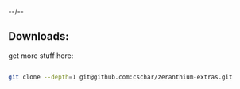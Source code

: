 
--/--

## Downloads:
get more stuff here:


```bash

git clone --depth=1 git@github.com:cschar/zeranthium-extras.git


```

